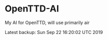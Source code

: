 # OpenTTD-AI
My AI for OpenTTD, will use primarily air

Latest backup: Sun Sep 22 16:20:02 UTC 2019
